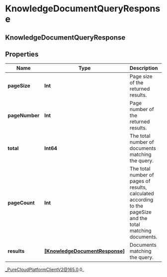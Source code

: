# KnowledgeDocumentQueryResponse

## KnowledgeDocumentQueryResponse

## Properties

|Name | Type | Description | Notes|
|------------ | ------------- | ------------- | -------------|
| **pageSize** | **Int** | Page size of the returned results. | [optional] |
| **pageNumber** | **Int** | Page number of the returned results. | [optional] |
| **total** | **Int64** | The total number of documents matching the query. | [optional] |
| **pageCount** | **Int** | The total number of pages of results, calculated according to the pageSize and the total matching documents. | [optional] |
| **results** | [**[KnowledgeDocumentResponse]**]([KnowledgeDocumentResponse]) | Documents matching the query. | [optional] |



_PureCloudPlatformClientV2@165.0.0_
